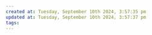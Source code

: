 ```yaml
---
created at: Tuesday, September 10th 2024, 3:57:35 pm
updated at: Tuesday, September 10th 2024, 3:57:37 pm
tags: 
---
```

